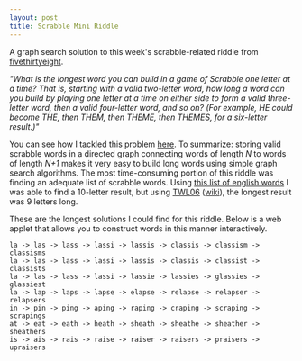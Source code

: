 ```yaml
---
layout: post
title: Scrabble Mini Riddle
---
```


A graph search solution to this week's scrabble-related riddle from [fivethirtyeight](https://fivethirtyeight.com/features/this-challenge-will-boggle-your-mind/).

_"What is the longest word you can build in a game of Scrabble one letter at a time? That is, starting with a valid two-letter word, how long a word can you build by playing one letter at a time on either side to form a valid three-letter word, then a valid four-letter word, and so on? (For example, HE could become THE, then THEM, then THEME, then THEMES, for a six-letter result.)"_

You can see how I tackled this problem [here](https://gist.github.com/nickstanisha/c419b70f2201378ade98f92aaca9d299). To summarize: storing valid scrabble words in a directed graph connecting words of length _N_ to words of length _N+1_ makes it very easy to build long words using simple graph search algorithms. The most time-consuming portion of this riddle was finding an adequate list of scrabble words. Using [this list of english words](https://github.com/dwyl/english-words) I was able to find a 10-letter result, but using [TWL06](https://www.wordgamedictionary.com/twl06/download/twl06.txt) ([wiki](https://en.wikipedia.org/wiki/Official_Tournament_and_Club_Word_List)), the longest result was 9 letters long.

These are the longest solutions I could find for this riddle. Below is a web applet that allows you to construct words in this manner interactively.

```
la -> las -> lass -> lassi -> lassis -> classis -> classism -> classisms
la -> las -> lass -> lassi -> lassis -> classis -> classist -> classists
la -> las -> lass -> lassi -> lassie -> lassies -> glassies -> glassiest
la -> lap -> laps -> lapse -> elapse -> relapse -> relapser -> relapsers
in -> pin -> ping -> aping -> raping -> craping -> scraping -> scrapings
at -> eat -> eath -> heath -> sheath -> sheathe -> sheather -> sheathers
is -> ais -> rais -> raise -> raiser -> raisers -> praisers -> upraisers
```

<style>
  .active{
    background-color: #aec7e8 !important;
  }

  .btn-default {
    margin-left: 5px;
    margin-right: 5px;
    margin-top: 15px;
  }

  .word-container{
    width: 100%;
    overflow-y: hidden;
    overflow-x: scroll !important;
    white-space: nowrap;
    height: 70px;
    text-align: center;
    vertical-align: middle;
  }

</style>
<script src="https://ajax.googleapis.com/ajax/libs/jquery/1.12.0/jquery.min.js"></script>
<script src="https://nickstanisha.github.io/js/bootstrap.min.js"></script>
<script src="../../../js/scrabble/word_explorer.js"></script>

<div id="word-explorer" style="width: 100%">
  <div id="2-letter-words" class="word-container"></div>
  <div id="3-letter-words" class="word-container"></div>
  <div id="4-letter-words" class="word-container"></div>
  <div id="5-letter-words" class="word-container"></div>
  <div id="6-letter-words" class="word-container"></div>
  <div id="7-letter-words" class="word-container"></div>
  <div id="8-letter-words" class="word-container"></div>
  <div id="9-letter-words" class="word-container"></div>
</div>
